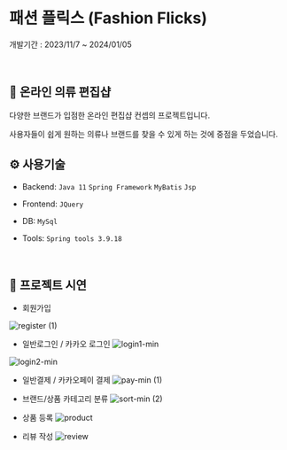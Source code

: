 # 패션 플릭스 (Fashion Flicks)
개발기간 : 2023/11/7 ~ 2024/01/05

<br>

## 👗 온라인 의류 편집샵
다양한 브랜드가 입점한 온라인 편집샵 컨셉의 프로젝트입니다.
<br>

사용자들이 쉽게 원하는 의류나 브랜드를 찾을 수 있게 하는 것에 중점을 두었습니다.
<br>

## ⚙ 사용기술 
- Backend: `Java 11` `Spring Framework` `MyBatis` `Jsp`
- Frontend: `JQuery`
- DB: `MySql`
- Tools: `Spring tools 3.9.18`

  <br>


## 🚀 프로젝트 시연

- 회원가입

 ![register (1)](https://github.com/Venus1234567/developshop/assets/102720261/78e92d1f-eeff-4ecc-a034-51f30744e107)

- 일반로그인 / 카카오 로그인
 ![login1-min](https://github.com/Venus1234567/developshop/assets/102720261/3509e3a4-2985-4e6b-b434-5fc2a1816740)

![login2-min](https://github.com/Venus1234567/developshop/assets/102720261/f15c2201-932c-4214-b2dd-2d56c8fbd41c)

 - 일반결제 / 카카오페이 결제
   ![pay-min (1)](https://github.com/Venus1234567/developshop/assets/102720261/b8ebe5f0-0052-4e23-b278-543d996b1369)

 - 브랜드/상품 카테고리 분류
 ![sort-min (2)](https://github.com/Venus1234567/developshop/assets/102720261/6b3b51b4-e97d-41a3-93fd-41809f374dea)

 - 상품 등록
    ![product](https://github.com/Venus1234567/developshop/assets/102720261/034ef48e-6d37-45f3-b8d6-6c925bbc3269)


 - 리뷰 작성
   ![review](https://github.com/Venus1234567/developshop/assets/102720261/4b1c2d27-c46c-45e3-8ee7-dbaaa6872771)

   
